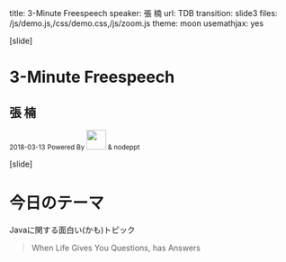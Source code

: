 title: 3-Minute Freespeech
speaker: 張 楠
url: TDB
transition: slide3
files: /js/demo.js,/css/demo.css,/js/zoom.js
theme: moon
usemathjax: yes

[slide]
# 3-Minute Freespeech
## 張 楠
<small>2018-03-13</small>
<small>Powered By <img src="/img/nodejs.jpg" height="35"> & nodeppt </small>

[slide]
# 今日のテーマ
Javaに関する<span class="red">面白い(かも)</span>トピック
>When Life Gives You Questions, <i class="fa fa-google"></i> has Answers
